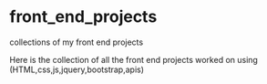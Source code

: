 # front_end_projects
collections of my front end projects

Here is the collection of all the front end projects worked on using (HTML,css,js,jquery,bootstrap,apis)


